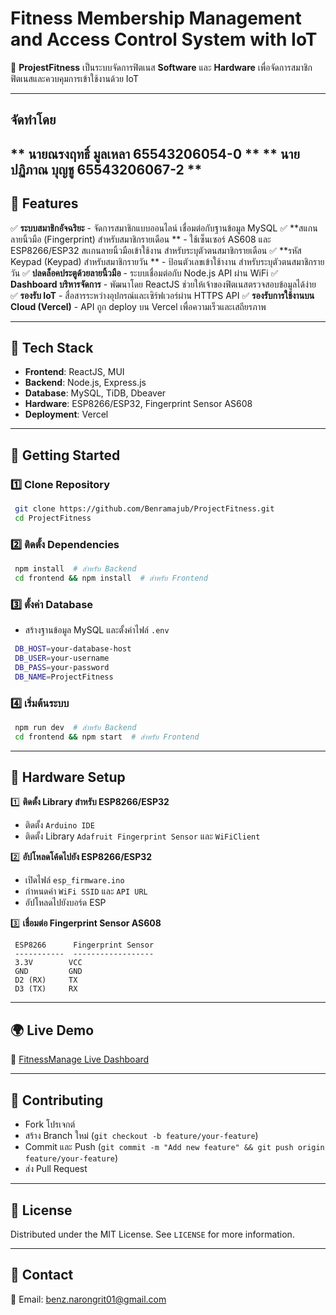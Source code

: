 # Fitness Membership Management and Access Control System with IoT

🚀 **ProjestFitness** เป็นระบบจัดการฟิตเนส **Software** และ **Hardware** เพื่อจัดการสมาชิกฟิตเนสและควบคุมการเข้าใช้งานด้วย IoT

---
## **จัดทำโดย**
** นายณรงฤทธิ์ มูลเหลา 65543206054-0 **
** นายปฏิภาณ  บุญชู   65543206067-2 **
---

## 🎯 **Features**
✅ **ระบบสมาชิกอัจฉริยะ** - จัดการสมาชิกแบบออนไลน์ เชื่อมต่อกับฐานข้อมูล MySQL
✅ **สแกนลายนิ้วมือ (Fingerprint) สำหรับสมาชิกรายเดือน ** - ใช้เซ็นเซอร์ AS608 และ ESP8266/ESP32 สเเกนลายนิ้วมือเข้าใช้งาน สำหรับระบุตัวตนสมาชิกรายเดือน
✅ **รหัส Keypad (Keypad) สำหรับสมาชิกรายวัน ** - ป้อนตัวเลขเข้าใช้างาน สำหรับระบุตัวตนสมาชิกรายวัน
✅ **ปลดล็อคประตูด้วยลายนิ้วมือ** - ระบบเชื่อมต่อกับ Node.js API ผ่าน WiFi
✅ **Dashboard บริหารจัดการ** - พัฒนาโดย ReactJS ช่วยให้เจ้าของฟิตเนสตรวจสอบข้อมูลได้ง่าย
✅ **รองรับ IoT** - สื่อสารระหว่างอุปกรณ์และเซิร์ฟเวอร์ผ่าน HTTPS API
✅ **รองรับการใช้งานบน Cloud (Vercel)** - API ถูก deploy บน Vercel เพื่อความเร็วและเสถียรภาพ

---

## 🔧 **Tech Stack**
- **Frontend**: ReactJS, MUI
- **Backend**: Node.js, Express.js
- **Database**: MySQL, TiDB, Dbeaver
- **Hardware**: ESP8266/ESP32, Fingerprint Sensor AS608
- **Deployment**: Vercel

---

## 🚀 **Getting Started**
### 1️⃣ **Clone Repository**
```sh
 git clone https://github.com/Benramajub/ProjectFitness.git
 cd ProjectFitness
```

### 2️⃣ **ติดตั้ง Dependencies**
```sh
 npm install  # สำหรับ Backend
 cd frontend && npm install  # สำหรับ Frontend
```

### 3️⃣ **ตั้งค่า Database**
- สร้างฐานข้อมูล MySQL และตั้งค่าไฟล์ `.env`
```sh
 DB_HOST=your-database-host
 DB_USER=your-username
 DB_PASS=your-password
 DB_NAME=ProjectFitness
```

### 4️⃣ **เริ่มต้นระบบ**
```sh
 npm run dev  # สำหรับ Backend
 cd frontend && npm start  # สำหรับ Frontend
```

---

## 📡 **Hardware Setup**
1️⃣ **ติดตั้ง Library สำหรับ ESP8266/ESP32**
- ติดตั้ง `Arduino IDE`
- ติดตั้ง Library `Adafruit Fingerprint Sensor` และ `WiFiClient`

2️⃣ **อัปโหลดโค้ดไปยัง ESP8266/ESP32**
- เปิดไฟล์ `esp_firmware.ino`
- กำหนดค่า `WiFi SSID` และ `API URL`
- อัปโหลดไปยังบอร์ด ESP

3️⃣ **เชื่อมต่อ Fingerprint Sensor AS608**
```plaintext
 ESP8266      Fingerprint Sensor
 -----------  ------------------
 3.3V        VCC
 GND         GND
 D2 (RX)     TX
 D3 (TX)     RX
```

---

## 🌍 **Live Demo**
🔗 [FitnessManage Live Dashboard](https://frontend-gilt-pi-73.vercel.app/)

---

## 🤝 **Contributing**
- Fork โปรเจกต์
- สร้าง Branch ใหม่ (`git checkout -b feature/your-feature`)
- Commit และ Push (`git commit -m "Add new feature" && git push origin feature/your-feature`)
- ส่ง Pull Request

---

## 📜 **License**
Distributed under the MIT License. See `LICENSE` for more information.

---

## 💬 **Contact**
📧 Email: benz.narongrit01@gmail.com


